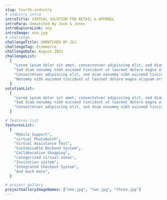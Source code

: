 ```yaml
---
slug: fourth-industry
# industry intro
introTitle: VIRTUAL SOLUTION FOR RETAIL & APPAREL
introPara: Unmatched By Jack & Jones
introExploreLink: any
introImage: one.jpg
# challenge
challengeTitle: UNMATCHED BY J&J
challengeTag: Ecommerce
challengeDate: August 2021
challengeList:
  [
    "Lorem ipsum dolor sit amet, consectetuer adipiscing elit, sed diam nonummy nibh euismod tincidunt ut laoreet dolore.",
    "Sed diam nonummy nibh euismod tincidunt ut laoreet dolore magna aliquam erat volutpat.",
    "Consectetuer adipiscing elit, sed diam nonummy nibh euismod tincidunt ut laoreet dolore magna aliquam",
    "Nonummy nibh euismod tincidunt ut laoreet dolore magna aliquam erat volutpat.",
  ]
solutionList:
  [
    "Lorem ipsum dolor sit amet, consectetuer adipiscing elit, sed diam nonummy nibh euismod tincidunt ut laoreet dolore.",
    "Sed diam nonummy nibh euismod tincidunt ut laoreet dolore magna aliquam erat volutpat.",
    "Consectetuer adipiscing elit, sed diam nonummy nibh euismod tincidunt ut laoreet dolore magna aliquam",
  ]

# features list
featuresList:
  [
    "Mobile Support",
    "virtual Photobooth",
    "Virtual Assistance Tool",
    "Customisable Backend System",
    "Collaborative Shopping",
    "categorized virtual zones",
    "Invitation system",
    "Integrated Checkout System",
    "And much more",
  ]

# project gallery
projectGalleryImageNames: ["one.jpg", "two.jpg", "three.jpg"]
---
```

